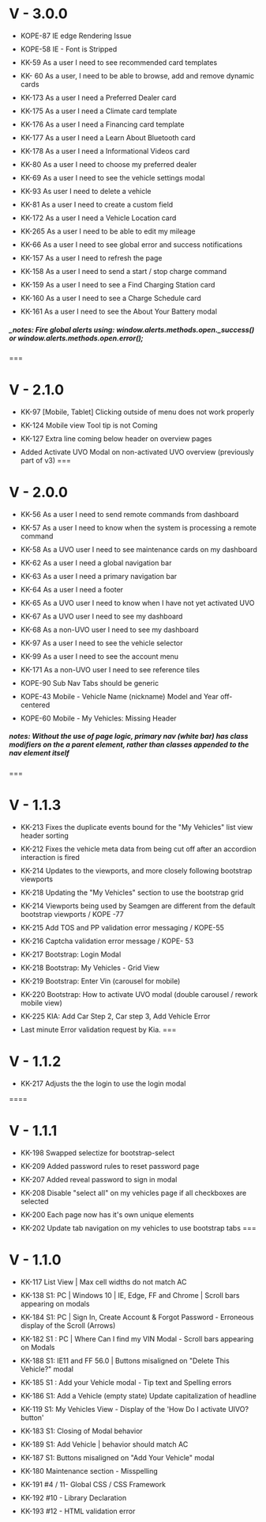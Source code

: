 <link rel="stylesheet" href="https://maxcdn.bootstrapcdn.com/bootstrap/3.3.7/css/bootstrap.min.css" />
<style type="text/css">
  body {
    padding: 50px;
  }
  li {
    margin-bottom: 10px;
  }
  hr {
    margin-top: 40px;
    margin-bottom: 40px;
  }
</style>

# V - 3.0.0
* KOPE-87 IE edge Rendering Issue
* KOPE-58 IE - Font is Stripped
* KK-59 As a user I need to see recommended card templates
* KK- 60 As a user, I need to be able to browse, add and remove dynamic cards
* KK-173 As a user I need a Preferred Dealer card
* KK-175 As a user I need a Climate card template
* KK-176 As a user I need a Financing card template
* KK-177 As a user I need a Learn About Bluetooth card
* KK-178 As a user I need a Informational Videos card
* KK-80 As a user I need to choose my preferred dealer
* KK-69 As a user I need to see the vehicle settings modal
* KK-93 As user I need to delete a vehicle
* KK-81 As a user I need to create a custom field
* KK-172 As a user I need a Vehicle Location card
* KK-265 As a user I need to be able to edit my mileage
* KK-66 As a user I need to see global error and success notifications
* KK-157 As a user I need to refresh the page
* KK-158 As a user I need to send a start / stop charge command
* KK-159 As a user I need to see a Find Charging Station card
* KK-160 As a user I need to see a Charge Schedule card
* KK-161 As a user I need to see the About Your Battery modal
##### _notes: Fire global alerts using: window.alerts.methods.open._success() or window.alerts.methods.open._error();_
===
# V - 2.1.0
* KK-97 [Mobile, Tablet] Clicking outside of menu does not work properly
* KK-124 Mobile view Tool tip is not Coming
* KK-127 Extra line coming below header on overview pages
* Added Activate UVO Modal on non-activated UVO overview (previously part of v3)
===
# V - 2.0.0
* KK-56 As a user I need to send remote commands from dashboard
* KK-57 As a user I need to know when the system is processing a remote command
* KK-58 As a UVO user I need to see maintenance cards on my dashboard
* KK-62 As a user I need a global navigation bar
* KK-63 As a user I need a primary navigation bar
* KK-64 As a user I need a footer
* KK-65 As a UVO user I need to know when I have not yet activated UVO
* KK-67 As a UVO user I need to see my dashboard
* KK-68 As a non-UVO user I need to see my dashboard
* KK-97 As a user I need to see the vehicle selector
* KK-99 As a user I need to see the account menu
* KK-171 As a non-UVO user I need to see reference tiles
* KOPE-90 Sub Nav Tabs should be generic
* KOPE-43 Mobile - Vehicle Name (nickname) Model and Year off-centered
* KOPE-60 Mobile - My Vehicles: Missing Header
##### _notes: Without the use of page logic, primary nav (white bar) has class modifiers on the a parent element, rather than classes appended to the nav element itself_
===
# V - 1.1.3
* KK-213 Fixes the duplicate events bound for the "My Vehicles" list view header sorting
* KK-212 Fixes the vehicle meta data from being cut off after an accordion interaction is fired
* KK-214 Updates to the viewports, and more closely following bootstrap viewports
* KK-218 Updating the "My Vehicles" section to use the bootstrap grid
* KK-214 Viewports being used by Seamgen are different from the default bootstrap viewports / KOPE -77
* KK-215 Add TOS and PP validation error messaging / KOPE-55
* KK-216 Captcha validation error message / KOPE- 53
* KK-217 Bootstrap: Login Modal
* KK-218 Bootstrap: My Vehicles - Grid View
* KK-219 Bootstrap: Enter Vin (carousel for mobile)
* KK-220 Bootstrap: How to activate UVO modal (double carousel / rework mobile view)
* KK-225 KIA: Add Car Step 2, Car step 3, Add Vehicle Error
* Last minute Error validation request by Kia.
===
# V - 1.1.2
* KK-217 Adjusts the the login to use the login modal

====
# V - 1.1.1
* KK-198 Swapped selectize for bootstrap-select
* KK-209 Added password rules to reset password page
* KK-207 Added reveal password to sign in modal
* KK-208 Disable "select all" on my vehicles page if all checkboxes are selected
* KK-200 Each page now has it's own unique <head> elements
* KK-202 Update tab navigation on my vehicles to use bootstrap tabs
===
# V - 1.1.0
* KK-117  List View | Max cell widths do not match AC
* KK-138  S1: PC | Windows 10 | IE, Edge, FF and Chrome | Scroll bars appearing on modals
* KK-184  S1: PC | Sign In, Create Account & Forgot Password - Erroneous display of the Scroll (Arrows)
* KK-182  S1 : PC | Where Can I find my VIN Modal - Scroll bars appearing on Modals
* KK-188  S1: IE11 and FF 56.0 | Buttons misaligned on "Delete This Vehicle?" modal
* KK-185  S1 : Add your Vehicle modal - Tip text and Spelling errors
* KK-186  S1: Add a Vehicle (empty state) Update capitalization of headline
* KK-119  S1: My Vehicles View - Display of the 'How Do I activate UIVO? button'
* KK-183 S1: Closing of Modal behavior
* KK-189  S1: Add Vehicle | <Save and Close> behavior should match AC
* KK-187  S1: Buttons misaligned on "Add Your Vehicle" modal
* KK-180  Maintenance section - Misspelling
* KK-191  #4 / 11- Global CSS / CSS Framework
* KK-192  #10 - Library Declaration
* KK-193  #12 - HTML validation error
